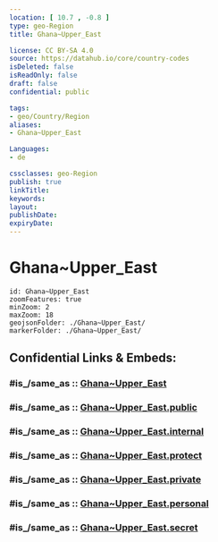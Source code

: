 ```yaml
---
location: [ 10.7 , -0.8 ] 
type: geo-Region
title: Ghana~Upper_East

license: CC BY-SA 4.0
source: https://datahub.io/core/country-codes
isDeleted: false
isReadOnly: false
draft: false
confidential: public

tags:
- geo/Country/Region
aliases:
- Ghana~Upper_East

Languages:
- de

cssclasses: geo-Region
publish: true
linkTitle: 
keywords: 
layout: 
publishDate: 
expiryDate: 
---
```


# Ghana~Upper_East

```leaflet
id: Ghana~Upper_East
zoomFeatures: true 
minZoom: 2 
maxZoom: 18
geojsonFolder: ./Ghana~Upper_East/
markerFolder: ./Ghana~Upper_East/
```


## Confidential Links & Embeds: 

### #is_/same_as :: [Ghana~Upper_East](/_Standards/Earth/Continent/Africa/Africa~West/Ghana/Regions~Ghana/Ghana~Upper_East.md) 

### #is_/same_as :: [Ghana~Upper_East.public](/_public/Earth/Continent/Africa/Africa~West/Ghana/Regions~Ghana/Ghana~Upper_East.public.md) 

### #is_/same_as :: [Ghana~Upper_East.internal](/_internal/Earth/Continent/Africa/Africa~West/Ghana/Regions~Ghana/Ghana~Upper_East.internal.md) 

### #is_/same_as :: [Ghana~Upper_East.protect](/_protect/Earth/Continent/Africa/Africa~West/Ghana/Regions~Ghana/Ghana~Upper_East.protect.md) 

### #is_/same_as :: [Ghana~Upper_East.private](/_private/Earth/Continent/Africa/Africa~West/Ghana/Regions~Ghana/Ghana~Upper_East.private.md) 

### #is_/same_as :: [Ghana~Upper_East.personal](/_personal/Earth/Continent/Africa/Africa~West/Ghana/Regions~Ghana/Ghana~Upper_East.personal.md) 

### #is_/same_as :: [Ghana~Upper_East.secret](/_secret/Earth/Continent/Africa/Africa~West/Ghana/Regions~Ghana/Ghana~Upper_East.secret.md)

